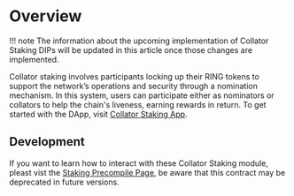 # Overview

!!! note
    The information about the upcoming implementation of Collator Staking DIPs will be updated in this article once those changes are implemented.

Collator staking involves participants locking up their RING tokens to support the network’s operations and security through a nomination mechanism. In this system, users can participate either as nominators or collators to help the chain's liveness, earning rewards in return. To get started with the DApp, visit [Collator Staking App](https://collator-staking.darwinia.network/).

## Development

If you want to learn how to interact with these Collator Staking module, pleast vist the [Staking Precompile Page](./ethereum-compatibility/precompiles/staking.md), be aware that this contract may be deprecated in future versions.